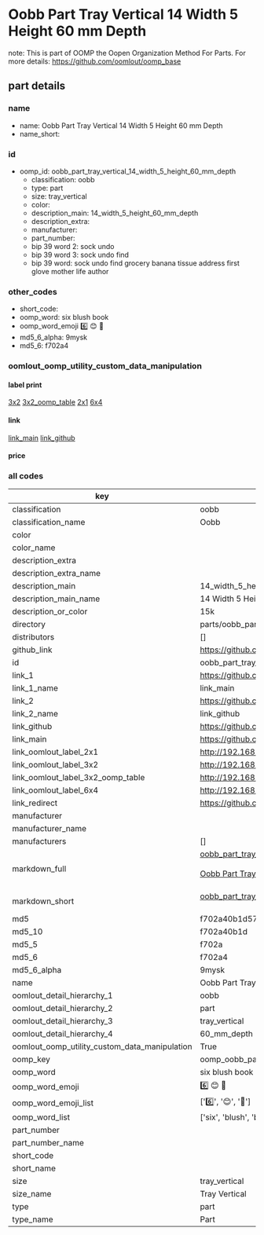 # Oobb Part Tray Vertical 14 Width 5 Height 60 mm Depth  

note: This is part of OOMP the Oopen Organization Method For Parts. For more details: https://github.com/oomlout/oomp_base

##  part details
  







### name
* name: Oobb Part Tray Vertical 14 Width 5 Height 60 mm Depth
* name_short: 
### id
* oomp_id: oobb_part_tray_vertical_14_width_5_height_60_mm_depth
  * classification: oobb
  * type: part
  * size: tray_vertical
  * color: 
  * description_main: 14_width_5_height_60_mm_depth
  * description_extra: 
  * manufacturer: 
  * part_number: 
  * bip 39 word 2: sock undo
  * bip 39 word 3: sock undo find
  * bip 39 word: sock undo find grocery banana tissue address first glove mother life author

### other_codes
* short_code: 
* oomp_word: six blush book
* oomp_word_emoji :six: :blush: :book:
* md5_6_alpha: 9mysk
* md5_6: f702a4






### oomlout_oomp_utility_custom_data_manipulation
#### label print
[3x2](http://192.168.1.245:1112/?label=oomp%209mysk)
[3x2_oomp_table](http://192.168.1.108:1112/?label=oomp%209mysk)
[2x1](http://192.168.1.242:1112/?label=oomp%209mysk)
[6x4](http://192.168.1.55:1112/?label=oomp%209mysk)    

#### link

[link_main](https://github.com/oomlout/oomlout_oomp_version_1_messy/tree/main/parts/oobb_part_tray_vertical_14_width_5_height_60_mm_depth) [link_github](https://github.com/oomlout/oomlout_oomp_version_1_messy/tree/main/parts/oobb_part_tray_vertical_14_width_5_height_60_mm_depth)                             

#### price







### all codes 
| key | value |  
| --- | --- |  
| classification | oobb |  
| classification_name | Oobb |  
| color |  |  
| color_name |  |  
| description_extra |  |  
| description_extra_name |  |  
| description_main | 14_width_5_height_60_mm_depth |  
| description_main_name | 14 Width 5 Height 60 mm Depth |  
| description_or_color | 15k |  
| directory | parts/oobb_part_tray_vertical_14_width_5_height_60_mm_depth |  
| distributors | [] |  
| github_link | https://github.com/oomlout/oomlout_oomp_part_src/tree/main/parts/oobb_part_tray_vertical_14_width_5_height_60_mm_depth |  
| id | oobb_part_tray_vertical_14_width_5_height_60_mm_depth |  
| link_1 | https://github.com/oomlout/oomlout_oomp_version_1_messy/tree/main/parts/oobb_part_tray_vertical_14_width_5_height_60_mm_depth |  
| link_1_name | link_main |  
| link_2 | https://github.com/oomlout/oomlout_oomp_version_1_messy/tree/main/parts/oobb_part_tray_vertical_14_width_5_height_60_mm_depth |  
| link_2_name | link_github |  
| link_github | https://github.com/oomlout/oomlout_oomp_version_1_messy/tree/main/parts/oobb_part_tray_vertical_14_width_5_height_60_mm_depth |  
| link_main | https://github.com/oomlout/oomlout_oomp_version_1_messy/tree/main/parts/oobb_part_tray_vertical_14_width_5_height_60_mm_depth |  
| link_oomlout_label_2x1 | http://192.168.1.242:1112/?label=oomp%209mysk |  
| link_oomlout_label_3x2 | http://192.168.1.245:1112/?label=oomp%209mysk |  
| link_oomlout_label_3x2_oomp_table | http://192.168.1.108:1112/?label=oomp%209mysk |  
| link_oomlout_label_6x4 | http://192.168.1.55:1112/?label=oomp%209mysk |  
| link_redirect | https://github.com/oomlout/oomlout_oomp_version_1_messy/tree/main/parts/oobb_part_tray_vertical_14_width_5_height_60_mm_depth |  
| manufacturer |  |  
| manufacturer_name |  |  
| manufacturers | [] |  
| markdown_full | [oobb_part_tray_vertical_14_width_5_height_60_mm_depth](none)<br>[](none)<br>[Oobb Part Tray Vertical 14 Width 5 Height 60 Mm Depth](none)<br><br> |  
| markdown_short | [oobb_part_tray_vertical_14_width_5_height_60_mm_depth](none)<br><br> |  
| md5 | f702a40b1d57606f8b09166cad7b3e70 |  
| md5_10 | f702a40b1d |  
| md5_5 | f702a |  
| md5_6 | f702a4 |  
| md5_6_alpha | 9mysk |  
| name | Oobb Part Tray Vertical 14 Width 5 Height 60 mm Depth |  
| oomlout_detail_hierarchy_1 | oobb |  
| oomlout_detail_hierarchy_2 | part |  
| oomlout_detail_hierarchy_3 | tray_vertical |  
| oomlout_detail_hierarchy_4 | 60_mm_depth |  
| oomlout_oomp_utility_custom_data_manipulation | True |  
| oomp_key | oomp_oobb_part_tray_vertical_14_width_5_height_60_mm_depth |  
| oomp_word | six blush book |  
| oomp_word_emoji | :six: :blush: :book: |  
| oomp_word_emoji_list | [':six:', ':blush:', ':book:'] |  
| oomp_word_list | ['six', 'blush', 'book'] |  
| part_number |  |  
| part_number_name |  |  
| short_code |  |  
| short_name |  |  
| size | tray_vertical |  
| size_name | Tray Vertical |  
| type | part |  
| type_name | Part |  
